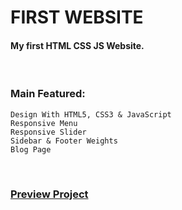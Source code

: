 # FIRST WEBSITE
#### My first HTML CSS JS Website.

<br />

### Main Featured:
    Design With HTML5, CSS3 & JavaScript
    Responsive Menu
    Responsive Slider
    Sidebar & Footer Weights
    Blog Page

<br />

### [Preview Project](https://wasek23.github.io/first-website/)